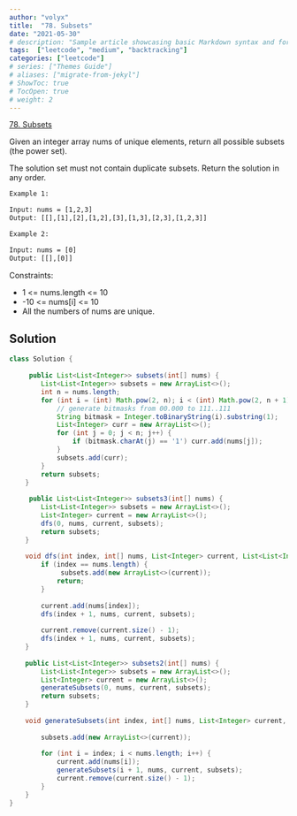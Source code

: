 ```yaml
---
author: "volyx"
title:  "78. Subsets"
date: "2021-05-30"
# description: "Sample article showcasing basic Markdown syntax and formatting for HTML elements."
tags:  ["leetcode", "medium", "backtracking"]
categories: ["leetcode"]
# series: ["Themes Guide"]
# aliases: ["migrate-from-jekyl"]
# ShowToc: true
# TocOpen: true
# weight: 2
---
```


[78. Subsets](https://leetcode.com/problems/subsets/)

Given an integer array nums of unique elements, return all possible subsets (the power set).

The solution set must not contain duplicate subsets. Return the solution in any order.

```txt
Example 1:

Input: nums = [1,2,3]
Output: [[],[1],[2],[1,2],[3],[1,3],[2,3],[1,2,3]]

Example 2:

Input: nums = [0]
Output: [[],[0]]
```

Constraints:

- 1 <= nums.length <= 10
- -10 <= nums[i] <= 10
- All the numbers of nums are unique.

## Solution

```java
class Solution {
    
     public List<List<Integer>> subsets(int[] nums) {
        List<List<Integer>> subsets = new ArrayList<>();
        int n = nums.length;
        for (int i = (int) Math.pow(2, n); i < (int) Math.pow(2, n + 1); i++) {
            // generate bitmasks from 00.000 to 111..111
            String bitmask = Integer.toBinaryString(i).substring(1);
            List<Integer> curr = new ArrayList<>();
            for (int j = 0; j < n; j++) {
                if (bitmask.charAt(j) == '1') curr.add(nums[j]);
            }
            subsets.add(curr);
        }
        return subsets;
    }
    
     public List<List<Integer>> subsets3(int[] nums) {
        List<List<Integer>> subsets = new ArrayList<>();
        List<Integer> current = new ArrayList<>();
        dfs(0, nums, current, subsets);
        return subsets;
    }
    
    void dfs(int index, int[] nums, List<Integer> current, List<List<Integer>> subsets) {
        if (index == nums.length) {
             subsets.add(new ArrayList<>(current));
            return;
        }
        
        current.add(nums[index]);
        dfs(index + 1, nums, current, subsets);
        
        current.remove(current.size() - 1);
        dfs(index + 1, nums, current, subsets);
    }
    
    public List<List<Integer>> subsets2(int[] nums) {
        List<List<Integer>> subsets = new ArrayList<>();
        List<Integer> current = new ArrayList<>();
        generateSubsets(0, nums, current, subsets);
        return subsets;
    }
    
    void generateSubsets(int index, int[] nums, List<Integer> current, List<List<Integer>> subsets) {
        
        subsets.add(new ArrayList<>(current));
        
        for (int i = index; i < nums.length; i++) {
            current.add(nums[i]);
            generateSubsets(i + 1, nums, current, subsets);
            current.remove(current.size() - 1);
        }
    }
}
```
